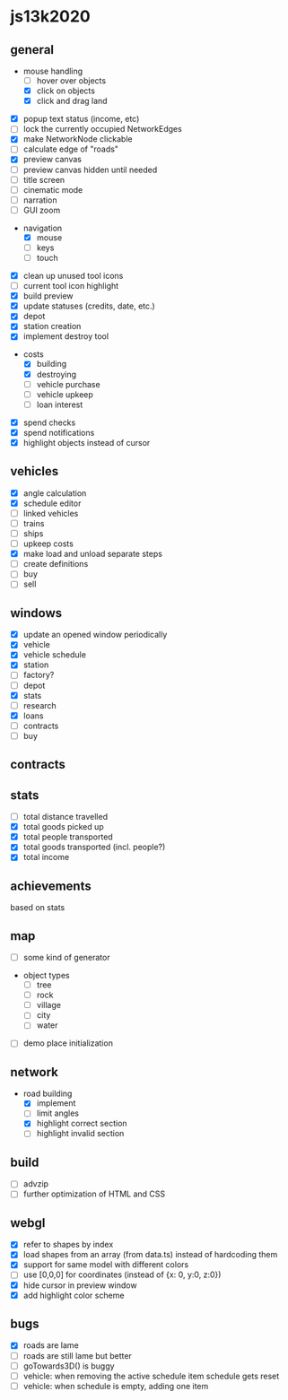 # js13k2020

## general
- mouse handling
  - [ ] hover over objects
  - [x] click on objects
  - [x] click and drag land
- [x] popup text status (income, etc)
- [ ] lock the currently occupied NetworkEdges
- [x] make NetworkNode clickable
- [ ] calculate edge of "roads"
- [x] preview canvas
- [ ] preview canvas hidden until needed
- [ ] title screen
- [ ] cinematic mode
- [ ] narration
- [ ] GUI zoom
- navigation
  - [x] mouse
  - [ ] keys
  - [ ] touch
- [x] clean up unused tool icons
- [ ] current tool icon highlight
- [x] build preview
- [x] update statuses (credits, date, etc.)
- [x] depot
- [x] station creation
- [x] implement destroy tool
- costs
  - [x] building
  - [x] destroying
  - [ ] vehicle purchase
  - [ ] vehicle upkeep
  - [ ] loan interest
- [x] spend checks
- [x] spend notifications
- [x] highlight objects instead of cursor

## vehicles
- [x] angle calculation
- [x] schedule editor
- [ ] linked vehicles
- [ ] trains
- [ ] ships
- [ ] upkeep costs
- [x] make load and unload separate steps
- [ ] create definitions
- [ ] buy
- [ ] sell

## windows
- [x] update an opened window periodically
- [x] vehicle
- [x] vehicle schedule
- [x] station
- [ ] factory?
- [ ] depot
- [x] stats
- [ ] research
- [x] loans
- [ ] contracts
- [ ] buy

## contracts

## stats
- [ ] total distance travelled
- [x] total goods picked up
- [x] total people transported
- [x] total goods transported (incl. people?)
- [x] total income

## achievements
based on stats

## map
- [ ] some kind of generator
- object types
  - [ ] tree
  - [ ] rock
  - [ ] village
  - [ ] city
  - [ ] water
- [ ] demo place initialization

## network
- road building
  - [x] implement
  - [ ] limit angles
  - [x] highlight correct section
  - [ ] highlight invalid section

## build
- [ ] advzip
- [ ] further optimization of HTML and CSS

## webgl
- [x] refer to shapes by index
- [x] load shapes from an array (from data.ts) instead of hardcoding them
- [x] support for same model with different colors
- [ ] use [0,0,0] for coordinates (instead of {x: 0, y:0, z:0})
- [x] hide cursor in preview window
- [x] add highlight color scheme

## bugs
- [x] roads are lame
- [ ] roads are still lame but better
- [ ] goTowards3D() is buggy
- [ ] vehicle: when removing the active schedule item schedule gets reset
- [ ] vehicle: when schedule is empty, adding one item
